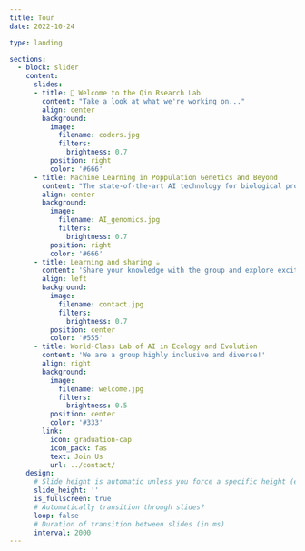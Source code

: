 ```yaml
---
title: Tour
date: 2022-10-24

type: landing

sections:
  - block: slider
    content:
      slides:
      - title: 👋 Welcome to the Qin Rsearch Lab
        content: "Take a look at what we're working on..."
        align: center
        background:
          image:
            filename: coders.jpg
            filters:
              brightness: 0.7
          position: right
          color: '#666'
      - title: Machine Learning in Poppulation Genetics and Beyond 
        content: "The state-of-the-art AI technology for biological problems...!"
        align: center
        background:
          image:
            filename: AI_genomics.jpg
            filters:
              brightness: 0.7
          position: right
          color: '#666'
      - title: Learning and sharing ☕️
        content: 'Share your knowledge with the group and explore exciting new topics together!'
        align: left
        background:
          image:
            filename: contact.jpg
            filters:
              brightness: 0.7
          position: center
          color: '#555'
      - title: World-Class Lab of AI in Ecology and Evolution
        content: 'We are a group highly inclusive and diverse!'
        align: right
        background:
          image:
            filename: welcome.jpg
            filters:
              brightness: 0.5
          position: center
          color: '#333'
        link:
          icon: graduation-cap
          icon_pack: fas
          text: Join Us
          url: ../contact/
    design:
      # Slide height is automatic unless you force a specific height (e.g. '400px')
      slide_height: ''
      is_fullscreen: true
      # Automatically transition through slides?
      loop: false
      # Duration of transition between slides (in ms)
      interval: 2000
---
```

